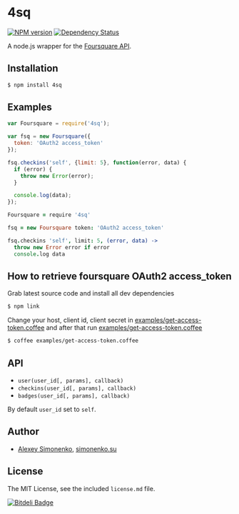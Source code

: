 # 4sq

[![NPM version](https://badge.fury.io/js/4sq.svg)](http://badge.fury.io/js/4sq) [![Dependency Status](https://david-dm.org/meritt/node-4sq.svg?theme=shields.io)](https://david-dm.org/meritt/node-4sq)

A node.js wrapper for the [Foursquare API](https://developer.foursquare.com/overview/).

## Installation

```bash
$ npm install 4sq
```

## Examples

```js
var Foursquare = require('4sq');

var fsq = new Foursquare({
  token: 'OAuth2 access_token'
});

fsq.checkins('self', {limit: 5}, function(error, data) {
  if (error) {
    throw new Error(error);
  }

  console.log(data);
});
```

```coffeescript
Foursquare = require '4sq'

fsq = new Foursquare token: 'OAuth2 access_token'

fsq.checkins 'self', limit: 5, (error, data) ->
  throw new Error error if error
  console.log data
```

## How to retrieve foursquare OAuth2 access_token

Grab latest source code and install all dev dependencies

```bash
$ npm link
```

Change your host, client id, client secret in [examples/get-access-token.coffee](http://github.com/meritt/node-4sq/blob/master/examples/get-access-token.coffee) and after that run [examples/get-access-token.coffee](http://github.com/meritt/node-4sq/blob/master/examples/get-access-token.coffee)

```bash
$ coffee examples/get-access-token.coffee
```

## API

* `user(user_id[, params], callback)`
* `checkins(user_id[, params], callback)`
* `badges(user_id[, params], callback)`

By default `user_id` set to `self`.

## Author

* [Alexey Simonenko](mailto:alexey@simonenko.su), [simonenko.su](http://simonenko.su)

## License

The MIT License, see the included `license.md` file.

[![Bitdeli Badge](https://d2weczhvl823v0.cloudfront.net/meritt/node-4sq/trend.png)](https://bitdeli.com/free "Bitdeli Badge")